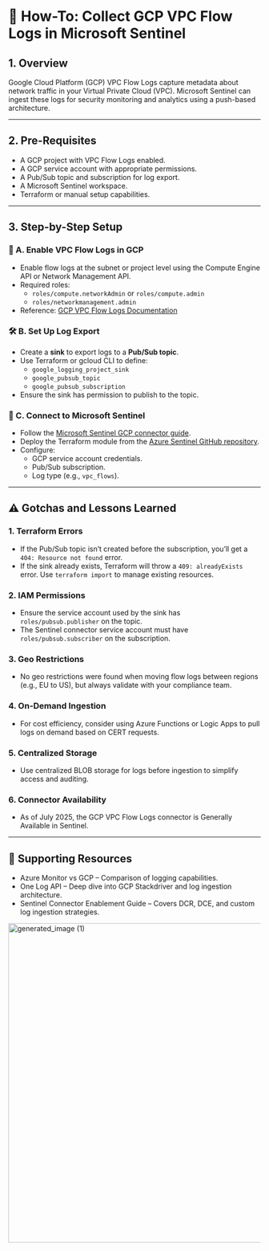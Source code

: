 
# 📘 How-To: Collect GCP VPC Flow Logs in Microsoft Sentinel

## 1. Overview
Google Cloud Platform (GCP) VPC Flow Logs capture metadata about network traffic in your Virtual Private Cloud (VPC). Microsoft Sentinel can ingest these logs for security monitoring and analytics using a push-based architecture.

---

## 2. Pre-Requisites
- A GCP project with VPC Flow Logs enabled.
- A GCP service account with appropriate permissions.
- A Pub/Sub topic and subscription for log export.
- A Microsoft Sentinel workspace.
- Terraform or manual setup capabilities.

---

## 3. Step-by-Step Setup

### 🔧 A. Enable VPC Flow Logs in GCP
- Enable flow logs at the subnet or project level using the Compute Engine API or Network Management API.
- Required roles:
  - `roles/compute.networkAdmin` or `roles/compute.admin`
  - `roles/networkmanagement.admin`
- Reference: [GCP VPC Flow Logs Documentation](https://cloud.google.com/vpc/docs/using-flow-logs)

### 🛠️ B. Set Up Log Export
- Create a **sink** to export logs to a **Pub/Sub topic**.
- Use Terraform or gcloud CLI to define:
  - `google_logging_project_sink`
  - `google_pubsub_topic`
  - `google_pubsub_subscription`
- Ensure the sink has permission to publish to the topic.

### 🧩 C. Connect to Microsoft Sentinel
- Follow the [Microsoft Sentinel GCP connector guide](https://learn.microsoft.com/en-us/azure/sentinel/connect-google-cloud-platform?tabs=terraform%2Cauditlogs#gcp-authentication-setup).
- Deploy the Terraform module from the [Azure Sentinel GitHub repository](https://github.com/Azure/Azure-Sentinel/blob/master/DataConnectors/GCP/Terraform/sentinel_resources_creation/GCPVPCFlowLogsSetup/readme.md).
- Configure:
  - GCP service account credentials.
  - Pub/Sub subscription.
  - Log type (e.g., `vpc_flows`).

---

## ⚠️ Gotchas and Lessons Learned

### 1. Terraform Errors
- If the Pub/Sub topic isn’t created before the subscription, you’ll get a `404: Resource not found` error.
- If the sink already exists, Terraform will throw a `409: alreadyExists` error. Use `terraform import` to manage existing resources.

### 2. IAM Permissions
- Ensure the service account used by the sink has `roles/pubsub.publisher` on the topic.
- The Sentinel connector service account must have `roles/pubsub.subscriber` on the subscription.

### 3. Geo Restrictions
- No geo restrictions were found when moving flow logs between regions (e.g., EU to US), but always validate with your compliance team.

### 4. On-Demand Ingestion
- For cost efficiency, consider using Azure Functions or Logic Apps to pull logs on demand based on CERT requests.

### 5. Centralized Storage
- Use centralized BLOB storage for logs before ingestion to simplify access and auditing.

### 6. Connector Availability
- As of July 2025, the GCP VPC Flow Logs connector is Generally Available in Sentinel.

---

## 📎 Supporting Resources
- Azure Monitor vs GCP – Comparison of logging capabilities.
- One Log API – Deep dive into GCP Stackdriver and log ingestion architecture.
- Sentinel Connector Enablement Guide – Covers DCR, DCE, and custom log ingestion strategies.

<img width="1105" height="636" alt="generated_image (1)" src="https://github.com/user-attachments/assets/d9a22108-577c-4af8-ba77-043ca54298df" />
